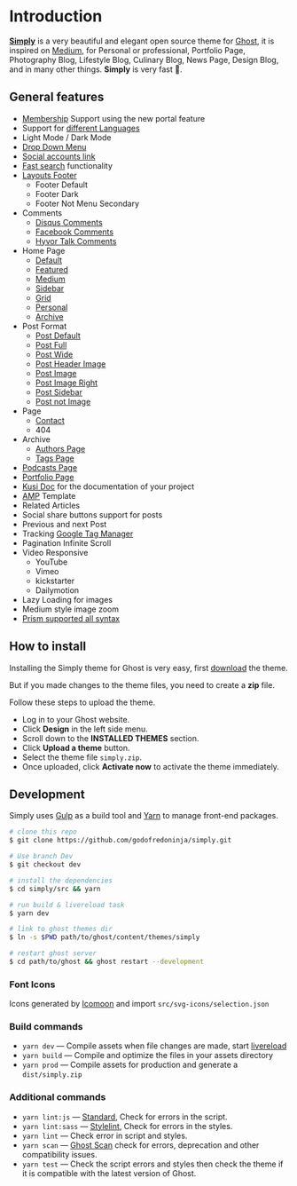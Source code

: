 # Introduction

**[Simply](https://github.com/godofredoninja/simply)** is a very beautiful and elegant open source theme for [Ghost](https://github.com/TryGhost/Ghost), it is inspired on [Medium](https://medium.com/), for Personal or professional, Portfolio Page, Photography Blog, Lifestyle Blog, Culinary Blog, News Page, Design Blog, and in many other things. **Simply** is very fast 🚀.

## General features

- [Membership](https://github.com/godofredoninja/simply/blob/master/docs/members.md) Support using the new portal feature
- Support for [different Languages](https://github.com/godofredoninja/simply/blob/master/docs/languages.md)
- Light Mode / Dark Mode
- [Drop Down Menu](https://github.com/godofredoninja/simply/blob/master/docs/settings.md#dropdownmenu)
- [Social accounts link](https://github.com/godofredoninja/simply/blob/master/docs/settings.md#socialmedia)
- [Fast search](https://github.com/godofredoninja/simply/blob/master/docs/settings.md#search/) functionality
- [Layouts Footer](https://github.com/godofredoninja/simply/blob/master/docs/layouts.md#footer)
  - Footer Default
  - Footer Dark
  - Footer Not Menu Secondary
- Comments
  - [Disqus Comments](https://github.com/godofredoninja/simply/blob/master/docs/settings.md#disquscomments)
  - [Facebook Comments](https://github.com/godofredoninja/simply/blob/master/docs/settings.md#facebookcomments)
  - [Hyvor Talk Comments](https://github.com/godofredoninja/simply/blob/master/docs/settings.md#hyvortalk)
- Home Page
  - [Default](https://github.com/godofredoninja/simply/blob/master/docs/home.md#default)
  - [Featured](https://github.com/godofredoninja/simply/blob/master/docs/home.md#featured)
  - [Medium](https://github.com/godofredoninja/simply/blob/master/docs/home.md#medium)
  - [Sidebar](https://github.com/godofredoninja/simply/blob/master/docs/home.md#sidebar)
  - [Grid](https://github.com/godofredoninja/simply/blob/master/docs/home.md#grid)
  - [Personal](https://github.com/godofredoninja/simply/blob/master/docs/home.md#personal)
  - [Archive](https://github.com/godofredoninja/simply/blob/master/docs/home.md#archivepage)
- Post Format
  - [Post Default](https://github.com/godofredoninja/simply/blob/master/docs/post-format.md#post-default)
  - [Post Full](https://github.com/godofredoninja/simply/blob/master/docs/post-format.md#post-full)
  - [Post Wide](https://github.com/godofredoninja/simply/blob/master/docs/post-format.md#post-wide)
  - [Post Header Image](https://github.com/godofredoninja/simply/blob/master/docs/post-format.md#post-header-image)
  - [Post Image](https://github.com/godofredoninja/simply/blob/master/docs/post-format.md#post-image)
  - [Post Image Right](https://github.com/godofredoninja/simply/blob/master/docs/post-format.md#post-image-right)
  - [Post Sidebar](https://github.com/godofredoninja/simply/blob/master/docs/post-format.md#post-sidebar)
  - [Post not Image](https://github.com/godofredoninja/simply/blob/master/docs/post-format.md#post-not-image)
- Page
  - [Contact](https://github.com/godofredoninja/simply/blob/master/docs/contact-page.md)
  - 404
- Archive
  - [Authors Page](https://github.com/godofredoninja/simply/blob/master/docs/authors-and-tags-page.md#authors-page)
  - [Tags Page](https://github.com/godofredoninja/simply/blob/master/docs/authors-and-tags-page.md#tags-page)
- [Podcasts Page](https://github.com/godofredoninja/simply/blob/master/docs/podcasts-page.md)
- [Portfolio Page](https://github.com/godofredoninja/simply/blob/master/docs/portfolio-page.md)
- [Kusi Doc](https://github.com/godofredoninja/simply/blob/master/docs/kusi-doc.md) for the documentation of your project
- [AMP](https://github.com/godofredoninja/Hodor-AMP-Ghost) Template
- Related Articles
- Social share buttons support for posts
- Previous and next Post
- Tracking [Google Tag Manager](https://github.com/godofredoninja/simply/blob/master/docs/tracking-google-tag-manager.md)
- Pagination Infinite Scroll
- Video Responsive
  - YouTube
  - Vimeo
  - kickstarter
  - Dailymotion
- Lazy Loading for images
- Medium style image zoom
- [Prism supported all syntax](https://prismjs.com/index.html#supported-languages)

## How to install

Installing the Simply theme for Ghost is very easy, first [download](https://github.com/godofredoninja/simply/archive/master.zip) the theme.

But if you made changes to the theme files, you need to create a **zip** file.

Follow these steps to upload the theme.

- Log in to your Ghost website.
- Click **Design** in the left side menu.
- Scroll down to the **INSTALLED THEMES** section.
- Click **Upload a theme** button.
- Select the theme file `simply.zip`.
- Once uploaded, click **Activate now** to activate the theme immediately.

## Development

Simply uses [Gulp](https://gulpjs.com/) as a build tool and [Yarn](https://yarnpkg.com/) to manage front-end packages.

```bash
# clone this repo
$ git clone https://github.com/godofredoninja/simply.git

# Use branch Dev
$ git checkout dev

# install the dependencies
$ cd simply/src && yarn

# run build & livereload task
$ yarn dev

# link to ghost themes dir
$ ln -s $PWD path/to/ghost/content/themes/simply

# restart ghost server
$ cd path/to/ghost && ghost restart --development
```

### Font Icons

Icons generated by [Icomoon](https://icomoon.io/app/#/select) and import  `src/svg-icons/selection.json`

### Build commands

- `yarn dev` — Compile assets when file changes are made, start [livereload](http://livereload.com/)
- `yarn build` — Compile and optimize the files in your assets directory
- `yarn prod` — Compile assets for production and generate a `dist/simply.zip`

### Additional commands

- `yarn lint:js` — [Standard](https://standardjs.com/), Check for errors in the script.
- `yarn lint:sass` — [Stylelint](https://stylelint.io/), Check for errors in the styles.
- `yarn lint` — Check error in script and styles.
- `yarn scan` — [Ghost Scan](https://github.com/TryGhost/gscan) check for errors, deprecation and other compatibility issues.
- `yarn test` — Check the script errors and styles then check the theme if it is compatible with the latest version of Ghost.
